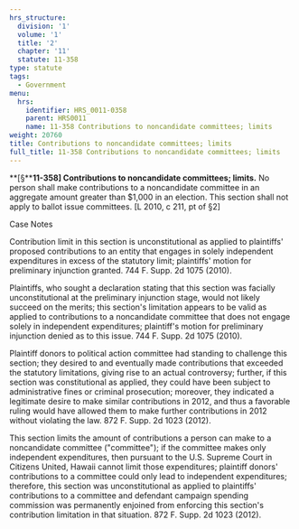 ```yaml
---
hrs_structure:
  division: '1'
  volume: '1'
  title: '2'
  chapter: '11'
  statute: 11-358
type: statute
tags:
  - Government
menu:
  hrs:
    identifier: HRS_0011-0358
    parent: HRS0011
    name: 11-358 Contributions to noncandidate committees; limits
weight: 20760
title: Contributions to noncandidate committees; limits
full_title: 11-358 Contributions to noncandidate committees; limits
---
```

**[§****11-358] Contributions to noncandidate committees; limits.** No person shall make contributions to a noncandidate committee in an aggregate amount greater than $1,000 in an election. This section shall not apply to ballot issue committees. [L 2010, c 211, pt of §2]

Case Notes

Contribution limit in this section is unconstitutional as applied to plaintiffs' proposed contributions to an entity that engages in solely independent expenditures in excess of the statutory limit; plaintiffs' motion for preliminary injunction granted. 744 F. Supp. 2d 1075 (2010).

Plaintiffs, who sought a declaration stating that this section was facially unconstitutional at the preliminary injunction stage, would not likely succeed on the merits; this section's limitation appears to be valid as applied to contributions to a noncandidate committee that does not engage solely in independent expenditures; plaintiff's motion for preliminary injunction denied as to this issue. 744 F. Supp. 2d 1075 (2010).

Plaintiff donors to political action committee had standing to challenge this section; they desired to and eventually made contributions that exceeded the statutory limitations, giving rise to an actual controversy; further, if this section was constitutional as applied, they could have been subject to administrative fines or criminal prosecution; moreover, they indicated a legitimate desire to make similar contributions in 2012, and thus a favorable ruling would have allowed them to make further contributions in 2012 without violating the law. 872 F. Supp. 2d 1023 (2012).

This section limits the amount of contributions a person can make to a noncandidate committee ("committee"); if the committee makes only independent expenditures, then pursuant to the U.S. Supreme Court in Citizens United, Hawaii cannot limit those expenditures; plaintiff donors' contributions to a committee could only lead to independent expenditures; therefore, this section was unconstitutional as applied to plaintiffs' contributions to a committee and defendant campaign spending commission was permanently enjoined from enforcing this section's contribution limitation in that situation. 872 F. Supp. 2d 1023 (2012).
